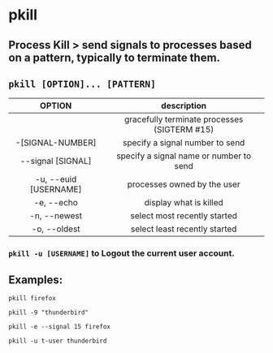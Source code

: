 # pkill

**Process Kill** > send signals to processes based on a pattern, typically to terminate them.
---

` pkill [OPTION]... [PATTERN] `
---

| **OPTION** | description |
|:---:|:---:|
|  | gracefully terminate processes (SIGTERM #15) |
| -[SIGNAL-NUMBER] | specify a signal number to send |
| --signal [SIGNAL] | specify a signal name or number to send |
| -u, --euid [USERNAME] | processes owned by the user |
| -e, --echo | display what is killed |
| -n, --newest | select most recently started |
| -o, --oldest | select least recently started |

### ` pkill -u [USERNAME] ` to **Logout** the current user account.

## Examples:
` pkill firefox `

` pkill -9 "thunderbird" `

` pkill -e --signal 15 firefox `

` pkill -u t-user thunderbird `


